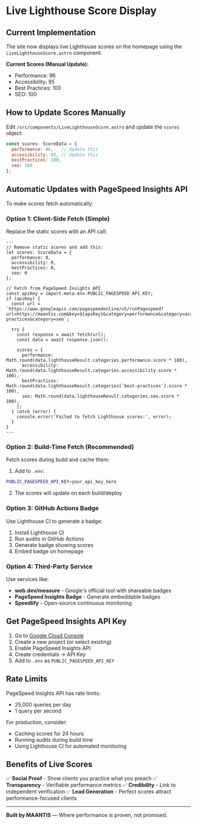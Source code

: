 # Live Lighthouse Score Display

## Current Implementation

The site now displays live Lighthouse scores on the homepage using the `LiveLighthouseScore.astro` component.

**Current Scores (Manual Update):**
- Performance: 96
- Accessibility: 95
- Best Practices: 100
- SEO: 100

## How to Update Scores Manually

Edit `/src/components/LiveLighthouseScore.astro` and update the `scores` object:

```javascript
const scores: ScoreData = {
  performance: 96,   // Update this
  accessibility: 95, // Update this
  bestPractices: 100,
  seo: 100
};
```

## Automatic Updates with PageSpeed Insights API

To make scores fetch automatically:

### Option 1: Client-Side Fetch (Simple)

Replace the static scores with an API call:

```astro
---
// Remove static scores and add this:
let scores: ScoreData = {
  performance: 0,
  accessibility: 0,
  bestPractices: 0,
  seo: 0
};

// Fetch from PageSpeed Insights API
const apiKey = import.meta.env.PUBLIC_PAGESPEED_API_KEY;
if (apiKey) {
  const url = `https://www.googleapis.com/pagespeedonline/v5/runPagespeed?url=https://maantis.com&key=${apiKey}&category=performance&category=accessibility&category=best-practices&category=seo`;

  try {
    const response = await fetch(url);
    const data = await response.json();

    scores = {
      performance: Math.round(data.lighthouseResult.categories.performance.score * 100),
      accessibility: Math.round(data.lighthouseResult.categories.accessibility.score * 100),
      bestPractices: Math.round(data.lighthouseResult.categories['best-practices'].score * 100),
      seo: Math.round(data.lighthouseResult.categories.seo.score * 100),
    };
  } catch (error) {
    console.error('Failed to fetch Lighthouse scores:', error);
  }
}
---
```

### Option 2: Build-Time Fetch (Recommended)

Fetch scores during build and cache them:

1. Add to `.env`:
```bash
PUBLIC_PAGESPEED_API_KEY=your_api_key_here
```

2. The scores will update on each build/deploy

### Option 3: GitHub Actions Badge

Use Lighthouse CI to generate a badge:

1. Install Lighthouse CI
2. Run audits in GitHub Actions
3. Generate badge showing scores
4. Embed badge on homepage

### Option 4: Third-Party Service

Use services like:
- **web.dev/measure** - Google's official tool with shareable badges
- **PageSpeed Insights Badge** - Generate embeddable badges
- **Speedlify** - Open-source continuous monitoring

## Get PageSpeed Insights API Key

1. Go to [Google Cloud Console](https://console.cloud.google.com/)
2. Create a new project (or select existing)
3. Enable PageSpeed Insights API
4. Create credentials → API Key
5. Add to `.env` as `PUBLIC_PAGESPEED_API_KEY`

## Rate Limits

PageSpeed Insights API has rate limits:
- 25,000 queries per day
- 1 query per second

For production, consider:
- Caching scores for 24 hours
- Running audits during build time
- Using Lighthouse CI for automated monitoring

## Benefits of Live Scores

✅ **Social Proof** - Show clients you practice what you preach
✅ **Transparency** - Verifiable performance metrics
✅ **Credibility** - Link to independent verification
✅ **Lead Generation** - Perfect scores attract performance-focused clients

---

**Built by MAANTIS** — Where performance is proven, not promised.
